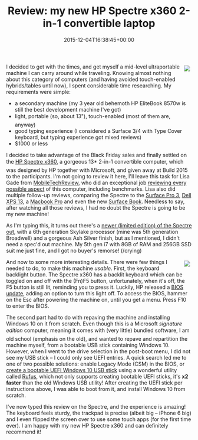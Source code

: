 ﻿---
title: 'Review: my new HP Spectre x360 2-in-1 convertible laptop'
date: 2015-12-04T16:38:45+00:00
---
<img style="float: right; padding: 5px;" src="{% asset_path image1.png %}" />I decided to get with the times, and get myself a mid-level ultraportable machine I can carry around while traveling. Knowing almost nothing about this category of computers (and having avoided touch-enabled hybrids/tables until now), I spent considerable time researching. My requirements were simple:

  * a secondary machine (my 3 year old behemoth HP EliteBook 8570w is still the best development machine I've got)
  * light, portable (so, about 13"), touch-enabled (most of them are, anyway)
  * good typing experience (I considered a Surface 3/4 with Type Cover keyboard, but typing experience got mixed reviews)
  * $1000 or less

<!-- more -->

I decided to take advantage of the Black Friday sales and finally settled on the [HP Spectre x360](http://store.hp.com/us/en/mdp/Laptops/spectre-x360-211501--1), a gorgeous 13* 2-in-1 convertible computer, which was designed by HP together with Microsoft, and given away at Build 2015 to the participants. I'm not going to review it here, I'll leave this task for Lisa Gade from [MobileTechReview](https://www.youtube.com/user/MobileTechReview), who did an exceptional job [reviewing every possible aspect](https://www.youtube.com/watch?v=I3Cn8IAxsoI) of this computer, including benchmarks. Lisa also did multiple follow-up reviews, comparing the Spectre to the [Surface Pro 3](https://www.youtube.com/watch?v=dp5lc1veQ6E), [Dell XPS 13](https://www.youtube.com/watch?v=5oCwB-T7Lr0), a [Macbook Pro](https://www.youtube.com/watch?v=byzl-gCu-c8) and even the new [Surface Book](https://www.youtube.com/watch?v=3DQxm6v6fGA). Needless to say, after watching all those reviews, I had no doubt the Spectre is going to be my new machine!

As I'm typing this, it turns out there's a [newer (limited edition) of the Spectre out](https://www.thurrott.com/windows/windows-10/6872/hp-spectre-x360-limited-edition-preview), with a 6th generation Skylake processor (mine was 5th generation Broadwell) and a gorgeous Ash Silver finish, but as I mentioned, I didn't need a spec'd out machine. My 5th gen i7 with 8GB of RAM and 256GB SSD suit me just fine, and I got no buyer's remorse! (/crying)

<img style="float: right; padding: 5px;" src="{% asset_path image2.png %}" />And now to some more interesting details. There were few things I needed to do, to make this machine _usable_. First, the keyboard backlight button. The Spectre x360 has a backlit keyboard which can be toggled on and off with the (Fn)F5 button, unfortunately, when it's off, the F5 button is still lit, reminding you to press it. Luckily, HP released a [BIOS update](http://support.hp.com/us-en/drivers/selfservice/HP-Spectre-x360-Convertible-PC-Series/7527520/model/7791778), adding an option to turn this light off. To access the BIOS, hammer on the Esc after powering the machine on, until you get a menu. Press F10 to enter the BIOS.

The second part had to do with repaving the machine and installing Windows 10 on it from scratch. Even though this is a Microsoft *signature edition* computer, meaning it comes with (very little) bundled software, I am old school (emphasis on the old), and wanted to repave and repartition the machine myself, from a bootable USB stick containing Windows 10. However, when I went to the drive selection in the post-boot menu, I did not see my USB stick &ndash; I could only see UEFI entries. A quick search led me to one of two possible solutions: enable Legacy Mode (CSM) in the BIOS, or [create a bootable UEFI Windows 10 USB stick](http://www.windowscentral.com/how-create-windows-10-usb-installation) using a wonderful utility called [Rufus](https://rufus.akeo.ie/), which not only supports creating bootable UEFI sticks, it's **x2 faster** than the old Windows USB utility! After creating the UEFI stick per instructions above, I was able to boot from it, and install Windows 10 from scratch.

I've now typed this review on the Spectre, and the experience is amazing! The keyboard feels sturdy, the trackpad is precise (albeit big &ndash; iPhone 6 big) and I even flipped the screen over to use some touch apps (for the first time ever). I am happy with my new HP Spectre x360 and can definitely recommend it!
